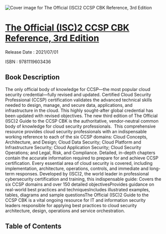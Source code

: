 ![Cover image for The Official (ISC)2 CCSP CBK Reference, 3rd Edition](https://imgdetail.ebookreading.net/cover/cover/202109/EB9781119603436.jpg)

[The Official (ISC)2 CCSP CBK Reference, 3rd Edition](https://ebookreading.net/view/book/The+Official+%28ISC%292+CCSP+CBK+Reference%2C+3rd+Edition-EB9781119603436_1.html "The Official (ISC)2 CCSP CBK Reference, 3rd Edition")
====================================================================================================================

Release Date : 2021/07/01

ISBN : 9781119603436

Book Description
-----------------

The only official body of knowledge for CCSP—the most popular cloud security credential—fully revised and updated.
Certified Cloud Security Professional (CCSP) certification validates the advanced technical skills needed to design, manage, and secure data, applications, and infrastructure in the cloud. This highly sought-after global credential has been updated with revised objectives. The new third edition of The Official (ISC)2 Guide to the CCSP CBK is the authoritative, vendor-neutral common body of knowledge for cloud security professionals.&nbsp;
This comprehensive resource provides cloud security professionals with an indispensable working reference to each of the six CCSP domains: Cloud Concepts, Architecture, and Design; Cloud Data Security; Cloud Platform and Infrastructure Security; Cloud Application Security; Cloud Security Operations; and Legal, Risk, and Compliance. Detailed, in-depth chapters contain the accurate information required to prepare for and achieve CCSP certification. Every essential area of cloud security is covered, including implementation, architecture, operations, controls, and immediate and long-term responses.
Developed by (ISC)2, the world leader in professional cybersecurity certification and training, this indispensable guide:
Covers the six CCSP domains and over 150 detailed objectivesProvides guidance on real-world best practices and techniquesIncludes illustrated examples, tables, diagrams and sample questionsThe Official (ISC)2 Guide to the CCSP CBK is a vital ongoing resource for IT and information security leaders responsible for applying best practices to cloud security architecture, design, operations and service orchestration.


Table of Contents
-----------------

